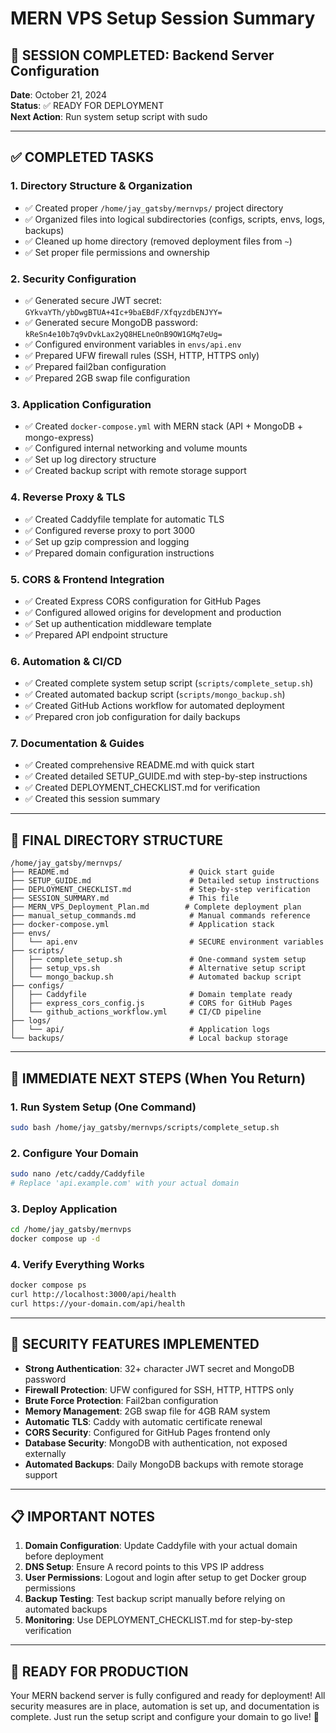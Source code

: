 # MERN VPS Setup Session Summary

## 🎯 SESSION COMPLETED: Backend Server Configuration

**Date**: October 21, 2024  
**Status**: ✅ READY FOR DEPLOYMENT  
**Next Action**: Run system setup script with sudo

---

## ✅ COMPLETED TASKS

### 1. Directory Structure & Organization
- ✅ Created proper `/home/jay_gatsby/mernvps/` project directory
- ✅ Organized files into logical subdirectories (configs, scripts, envs, logs, backups)
- ✅ Cleaned up home directory (removed deployment files from `~`)
- ✅ Set proper file permissions and ownership

### 2. Security Configuration
- ✅ Generated secure JWT secret: `GYkvaYTh/ybDwgBTUA+4Ic+9baEBdF/XfqyzdbENJYY=`
- ✅ Generated secure MongoDB password: `kReSn4e10b7q9vDvkLax2yQ8HELneOnB9OW1GMq7eUg=`
- ✅ Configured environment variables in `envs/api.env`
- ✅ Prepared UFW firewall rules (SSH, HTTP, HTTPS only)
- ✅ Prepared fail2ban configuration
- ✅ Prepared 2GB swap file configuration

### 3. Application Configuration
- ✅ Created `docker-compose.yml` with MERN stack (API + MongoDB + mongo-express)
- ✅ Configured internal networking and volume mounts
- ✅ Set up log directory structure
- ✅ Created backup script with remote storage support

### 4. Reverse Proxy & TLS
- ✅ Created Caddyfile template for automatic TLS
- ✅ Configured reverse proxy to port 3000
- ✅ Set up gzip compression and logging
- ✅ Prepared domain configuration instructions

### 5. CORS & Frontend Integration
- ✅ Created Express CORS configuration for GitHub Pages
- ✅ Configured allowed origins for development and production
- ✅ Set up authentication middleware template
- ✅ Prepared API endpoint structure

### 6. Automation & CI/CD
- ✅ Created complete system setup script (`scripts/complete_setup.sh`)
- ✅ Created automated backup script (`scripts/mongo_backup.sh`)
- ✅ Created GitHub Actions workflow for automated deployment
- ✅ Prepared cron job configuration for daily backups

### 7. Documentation & Guides
- ✅ Created comprehensive README.md with quick start
- ✅ Created detailed SETUP_GUIDE.md with step-by-step instructions
- ✅ Created DEPLOYMENT_CHECKLIST.md for verification
- ✅ Created this session summary

---

## 📁 FINAL DIRECTORY STRUCTURE

```
/home/jay_gatsby/mernvps/
├── README.md                           # Quick start guide
├── SETUP_GUIDE.md                      # Detailed setup instructions
├── DEPLOYMENT_CHECKLIST.md             # Step-by-step verification
├── SESSION_SUMMARY.md                  # This file
├── MERN_VPS_Deployment_Plan.md        # Complete deployment plan
├── manual_setup_commands.md            # Manual commands reference
├── docker-compose.yml                  # Application stack
├── envs/
│   └── api.env                         # SECURE environment variables
├── scripts/
│   ├── complete_setup.sh               # One-command system setup
│   ├── setup_vps.sh                    # Alternative setup script
│   └── mongo_backup.sh                 # Automated backup script
├── configs/
│   ├── Caddyfile                       # Domain template ready
│   ├── express_cors_config.js          # CORS for GitHub Pages
│   └── github_actions_workflow.yml     # CI/CD pipeline
├── logs/
│   └── api/                            # Application logs
└── backups/                            # Local backup storage
```

---

## 🚀 IMMEDIATE NEXT STEPS (When You Return)

### 1. Run System Setup (One Command)
```bash
sudo bash /home/jay_gatsby/mernvps/scripts/complete_setup.sh
```

### 2. Configure Your Domain
```bash
sudo nano /etc/caddy/Caddyfile
# Replace 'api.example.com' with your actual domain
```

### 3. Deploy Application
```bash
cd /home/jay_gatsby/mernvps
docker compose up -d
```

### 4. Verify Everything Works
```bash
docker compose ps
curl http://localhost:3000/api/health
curl https://your-domain.com/api/health
```

---

## 🔐 SECURITY FEATURES IMPLEMENTED

- **Strong Authentication**: 32+ character JWT secret and MongoDB password
- **Firewall Protection**: UFW configured for SSH, HTTP, HTTPS only
- **Brute Force Protection**: Fail2ban configuration
- **Memory Management**: 2GB swap file for 4GB RAM system
- **Automatic TLS**: Caddy with automatic certificate renewal
- **CORS Security**: Configured for GitHub Pages frontend only
- **Database Security**: MongoDB with authentication, not exposed externally
- **Automated Backups**: Daily MongoDB backups with remote storage support

---

## 📋 IMPORTANT NOTES

1. **Domain Configuration**: Update Caddyfile with your actual domain before deployment
2. **DNS Setup**: Ensure A record points to this VPS IP address
3. **User Permissions**: Logout and login after setup to get Docker group permissions
4. **Backup Testing**: Test backup script manually before relying on automated backups
5. **Monitoring**: Use DEPLOYMENT_CHECKLIST.md for step-by-step verification

---

## 🎉 READY FOR PRODUCTION

Your MERN backend server is fully configured and ready for deployment! All security measures are in place, automation is set up, and documentation is complete. Just run the setup script and configure your domain to go live! 🚀
